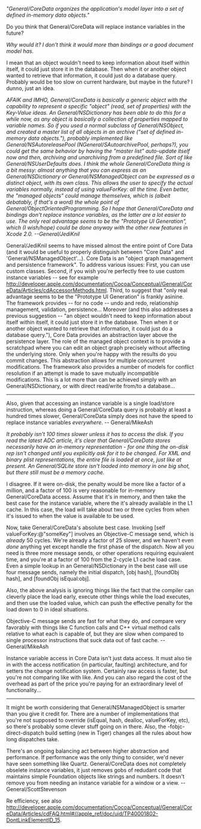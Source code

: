 

*"General/CoreData organizes the application's model layer into a set of defined in-memory data objects."*

Do you think that General/CoreData will replace instance variables in the future?

*Why would it? I don't think it would more than bindings or a good document model has.*

I mean that an object wouldn't need to keep information about itself within itself, it could just store it in the database. Then when it or another object wanted to retrieve that information, it could just do a database query. Probably would be too slow on current hardware, but maybe in the future? I dunno, just an idea.

*AFAIK and IMHO, General/CoreData is basically a generic object with the capability to represent a specific "object" (read, set of properties) with the Key-Value ideas. An General/NSDictionary has been able to do this for a while now, as any object is basically a collection of properties mapped to variable names. So if you used a normal subclass of General/NSObject, and created a master list of all objects in an archive ("set of defined in-memory data objects."), probably implemented like General/NSAutoreleasePool (N<nowiki/>General/SAutoarchivePool, perhaps?), you could get the same behavior by having the "master list" auto-update itself now and then, archiving and unarchiving from a predefined file. Sort of like General/NSUserDefaults does. I think the whole General/CoreData thing is a bit messy: almost anything that you can express as an General/NSDictionary or General/NSManagedObject can be expressed as a distinct object, with its own class. This allows the user to specify the actual variables normally, instead of using     valueForKey: all the time. Even better, the "managed objects" could manage themselves, which is (albeit debatably, if that's a word) the whole point of General/ObjectOrientedProgramming. So I hope that General/CoreData and bindings *don't* replace instance variables, as the latter are a lot easier to use. The only real advantage seems to be the "Prototype UI Generation", which (I wish/hope) could be done anyway with the other new features in Xcode 2.0. --General/JediKnil*


General/JediKnil seems to have missed almost the entire point of Core Data (and it would be useful to properly distinguish between "Core Data" and 'General/NSManagedObject'...).  Core Data is an "object graph management and persistence framework".  To address various issues:  First, you can use custom classes.  Second, if you wish you're perfectly free to use custom instance variables -- see for example http://developer.apple.com/documentation/Cocoa/Conceptual/General/CoreData/Articles/cdAccessorMethods.html.  Third, to suggest that "only real advantage seems to be the "Prototype UI Generation" is frankly asinine.  The framework provides -- for no code -- undo and redo, relationship management, validation, persistence...  Moreover (and this also addresses a previous suggestion -- "an object wouldn't need to keep information about itself within itself, it could just store it in the database. Then when it or another object wanted to retrieve that information, it could just do a database query."), Core Data provides an abstraction layer above the persistence layer.  The role of the managed object context is to provide a scratchpad where you can edit an object graph precisely without affecting the underlying store.  Only when you're happy with the results do you commit changes.  This abstraction allows for multiple concurrent modifications.  The framework also provides a number of models for conflict resolution if an attempt is made to save mutually incompatible modifications.  This is a lot more than can be achieved simply with an General/NSDictionary, or with direct read/write from/to a database...

----

Also, given that accessing an instance variable is a single load/store instruction, whereas doing a General/CoreData query is probably at least a hundred times slower, General/CoreData simply does not have the speed to replace instance variables *everywhere*. -- General/MikeAsh

*It probably isn't 100 times slower unless it has to access the disk.  If you read the latest ADC article, it's clear that General/CoreData stores necessarily have an in-memory representation - for one thing the on-disk rep isn't changed until you explicitly ask for it to be changed.  For XML and binary plist representations, the entire file is loaded at once, just like at present.  An General/SQLite store isn't loaded into memory in one big shot, but there still must be a memory cache.*

I disagree. If it were on-disk, the penalty would be more like a factor of a million, and a factor of 100 is very reasonable for in-memory General/CoreData access. Assume that it's in memory, and then take the best case for the instance variable, where the it's already available in the L1 cache. In this case, the load will take about two or three cycles from when it's issued to when the value is available to be used.

Now, take General/CoreData's absolute best case. Invoking     [self valueForKey:@"someKey"] involves an Objective-C message send, which is *already* 50 cycles. We're already a factor of 25 slower, and we haven't even *done* anything yet except handle the first phase of the dispatch. Now all you need is three more message sends, or other operations requiring equivalent time, and you're at a factor of 100 from the 2-cycle L1 cache load case. Even a simple lookup in an General/NSDictionary in the best case will use four message sends, namely the initial dispatch,     [obj hash],     [foundObj hash], and     [foundObj isEqual:obj].

Also, the above analysis is ignoring things like the fact that the compiler can cleverly place the load early, execute other things while the load executes, and then use the loaded value, which can push the effective penalty for the load down to 0 in ideal situations.

Objective-C message sends are fast for what they do, and compare very favorably with things like C function calls and C++ virtual method calls relative to what each is capable of, but they are slow when compared to single processor instructions that suck data out of fast cache. -- General/MikeAsh


Instance variable access in Core Data isn't just data access.  It must also tie in with the access notification (in particular, faulting) architecture, and for setters the change notification system.  Certainly raw access is faster, but you're not comparing like with like.  And you can also regard the cost of the overhead as part of the price you're paying for an extraordinary level of functionality...


----

It might be worth considering that General/NSManagedObject is smarter than you give it credit for. There are a number of implementations that you're not supposed to override (isEqual, hash, dealloc, valueForKey, etc), so there's probably some clever stuff going on in there. Also, the -fobjc-direct-dispatch build setting (new in Tiger) changes all the rules about how long dispatches take.

There's an ongoing balancing act between higher abstraction and performance. If performance was the only thing to consider, we'd never have seen something like Quartz. General/CoreData does not completely obselete instance variables, it just removes gobs of redudant code that maintains simple Foundation objects like strings and numbers. It doesn't remove you from needing an instance variable for a window or a view. -- General/ScottStevenson

Re efficiency, see also http://developer.apple.com/documentation/Cocoa/Conceptual/General/CoreData/Articles/cdFAQ.html#//apple_ref/doc/uid/TP40001802-DontLinkElementID_15.